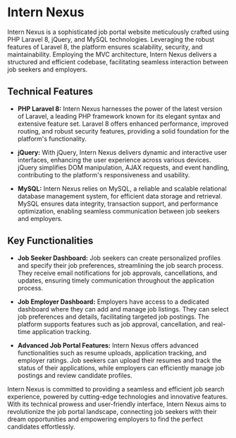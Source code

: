 # Intern Nexus

Intern Nexus is a sophisticated job portal website meticulously crafted using PHP Laravel 8, jQuery, and MySQL technologies. Leveraging the robust features of Laravel 8, the platform ensures scalability, security, and maintainability. Employing the MVC architecture, Intern Nexus delivers a structured and efficient codebase, facilitating seamless interaction between job seekers and employers.

## Technical Features

- **PHP Laravel 8:** Intern Nexus harnesses the power of the latest version of Laravel, a leading PHP framework known for its elegant syntax and extensive feature set. Laravel 8 offers enhanced performance, improved routing, and robust security features, providing a solid foundation for the platform's functionality.

- **jQuery:** With jQuery, Intern Nexus delivers dynamic and interactive user interfaces, enhancing the user experience across various devices. jQuery simplifies DOM manipulation, AJAX requests, and event handling, contributing to the platform's responsiveness and usability.

- **MySQL:** Intern Nexus relies on MySQL, a reliable and scalable relational database management system, for efficient data storage and retrieval. MySQL ensures data integrity, transaction support, and performance optimization, enabling seamless communication between job seekers and employers.

## Key Functionalities

- **Job Seeker Dashboard:** Job seekers can create personalized profiles and specify their job preferences, streamlining the job search process. They receive email notifications for job approvals, cancellations, and updates, ensuring timely communication throughout the application process.

- **Job Employer Dashboard:** Employers have access to a dedicated dashboard where they can add and manage job listings. They can select job preferences and details, facilitating targeted job postings. The platform supports features such as job approval, cancellation, and real-time application tracking.

- **Advanced Job Portal Features:** Intern Nexus offers advanced functionalities such as resume uploads, application tracking, and employer ratings. Job seekers can upload their resumes and track the status of their applications, while employers can efficiently manage job postings and review candidate profiles.

Intern Nexus is committed to providing a seamless and efficient job search experience, powered by cutting-edge technologies and innovative features. With its technical prowess and user-friendly interface, Intern Nexus aims to revolutionize the job portal landscape, connecting job seekers with their dream opportunities and empowering employers to find the perfect candidates effortlessly.
